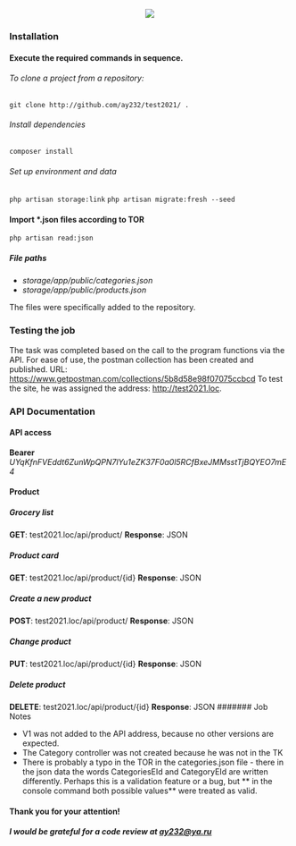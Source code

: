 <p align="center"><img src="https://laravel.com/assets/img/components/logo-laravel.svg"></p>

### Installation
#### Execute the required commands in sequence.
###### To clone a project from a repository:
`git clone http://github.com/ay232/test2021/ .`
###### Install dependencies
`composer install`
###### Set up environment and data
`php artisan storage:link`
`php artisan migrate:fresh --seed`

#### Import *.json files according to TOR
`php artisan read:json`
##### File paths
* *storage/app/public/categories.json*
* *storage/app/public/products.json*

The files were specifically added to the repository.

### Testing the job
The task was completed based on the call to the program functions via the API.
For ease of use, the postman collection has been created and published.
URL: https://www.getpostman.com/collections/5b8d58e98f07075ccbcd
To test the site, he was assigned the address: http://test2021.loc.
### API Documentation
#### API access
**Bearer** *UYqKfnFVEddt6ZunWpQPN7lYu1eZK37F0a0l5RCfBxeJMMsstTjBQYEO7mE4*
#### Product
##### Grocery list
**GET**: test2021.loc/api/product/
**Response**: JSON
##### Product card
**GET**: test2021.loc/api/product/{id}
**Response**: JSON
##### Create a new product
**POST**: test2021.loc/api/product/
**Response**: JSON
##### Change product
**PUT**: test2021.loc/api/product/{id}
**Response**: JSON
##### Delete product
**DELETE**: test2021.loc/api/product/{id}
**Response**: JSON
####### Job Notes
* V1 was not added to the API address, because no other versions are expected.
* The Category controller was not created because he was not in the TK
* There is probably a typo in the TOR in the categories.json file -
  there in the json data the words CategoriesEId and CategoryEId are written differently.
  Perhaps this is a validation feature or a bug, but ** in the console command
  both possible values** were treated as valid.

#### Thank you for your attention!
##### I would be grateful for a code review at ay232@ya.ru